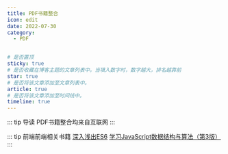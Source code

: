 ```yaml
---
title: PDF书籍整合
icon: edit
date: 2022-07-30
category:
  - PDF


# 是否置顶
sticky: true
# 是否收藏在博客主题的文章列表中。当填入数字时，数字越大，排名越靠前
star: true
# 是否将该文章添加至文章列表中。
article: true
# 是否将该文章添加至时间线中。
timeline: true
---
```

::: tip 导读
PDF书籍整合均来自互联网
:::
<!-- more -->

::: tip 前端前端相关书籍
[深入浅出ES6](https://ivwv.github.io/posts/PDF/front-end/深入浅出ES6.html)
[学习JavaScript数据结构与算法（第3版）](https://ivwv.github.io/posts/PDF/front-end/学习JavaScript数据结构与算法（第3版）.html)
:::
